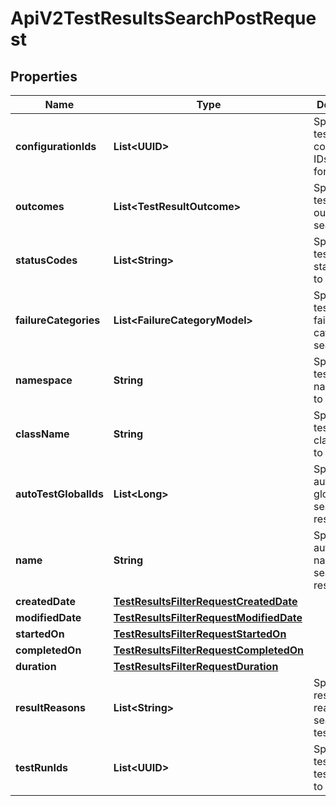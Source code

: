 

# ApiV2TestResultsSearchPostRequest


## Properties

| Name | Type | Description | Notes |
|------------ | ------------- | ------------- | -------------|
|**configurationIds** | **List&lt;UUID&gt;** | Specifies a test result configuration IDs to search for |  [optional] |
|**outcomes** | **List&lt;TestResultOutcome&gt;** | Specifies a test result outcomes to search for |  [optional] |
|**statusCodes** | **List&lt;String&gt;** | Specifies a test result status codes to search for |  [optional] |
|**failureCategories** | **List&lt;FailureCategoryModel&gt;** | Specifies a test result failure categories to search for |  [optional] |
|**namespace** | **String** | Specifies a test result namespace to search for |  [optional] |
|**className** | **String** | Specifies a test result class name to search for |  [optional] |
|**autoTestGlobalIds** | **List&lt;Long&gt;** | Specifies an autotest global IDs to search results for |  [optional] |
|**name** | **String** | Specifies an autotest name to search results for |  [optional] |
|**createdDate** | [**TestResultsFilterRequestCreatedDate**](TestResultsFilterRequestCreatedDate.md) |  |  [optional] |
|**modifiedDate** | [**TestResultsFilterRequestModifiedDate**](TestResultsFilterRequestModifiedDate.md) |  |  [optional] |
|**startedOn** | [**TestResultsFilterRequestStartedOn**](TestResultsFilterRequestStartedOn.md) |  |  [optional] |
|**completedOn** | [**TestResultsFilterRequestCompletedOn**](TestResultsFilterRequestCompletedOn.md) |  |  [optional] |
|**duration** | [**TestResultsFilterRequestDuration**](TestResultsFilterRequestDuration.md) |  |  [optional] |
|**resultReasons** | **List&lt;String&gt;** | Specifies result reasons for searching test results |  [optional] |
|**testRunIds** | **List&lt;UUID&gt;** | Specifies a test result test run IDs to search for |  [optional] |



